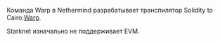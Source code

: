 Команда Warp в Nethermind разрабатывает транспилятор Solidity to Cairo:[Warp](https://github.com/NethermindEth/warp).

Starknet изначально не поддерживает EVM.